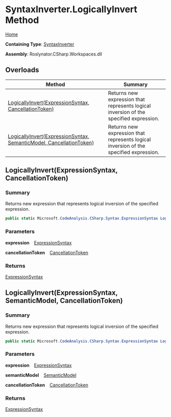 # SyntaxInverter\.LogicallyInvert Method

[Home](../../../../README.md)

**Containing Type**: [SyntaxInverter](../README.md)

**Assembly**: Roslynator\.CSharp\.Workspaces\.dll

## Overloads

| Method | Summary |
| ------ | ------- |
| [LogicallyInvert(ExpressionSyntax, CancellationToken)](#Roslynator_CSharp_SyntaxInverter_LogicallyInvert_Microsoft_CodeAnalysis_CSharp_Syntax_ExpressionSyntax_System_Threading_CancellationToken_) | Returns new expression that represents logical inversion of the specified expression\. |
| [LogicallyInvert(ExpressionSyntax, SemanticModel, CancellationToken)](#Roslynator_CSharp_SyntaxInverter_LogicallyInvert_Microsoft_CodeAnalysis_CSharp_Syntax_ExpressionSyntax_Microsoft_CodeAnalysis_SemanticModel_System_Threading_CancellationToken_) | Returns new expression that represents logical inversion of the specified expression\. |

## LogicallyInvert\(ExpressionSyntax, CancellationToken\) <a name="Roslynator_CSharp_SyntaxInverter_LogicallyInvert_Microsoft_CodeAnalysis_CSharp_Syntax_ExpressionSyntax_System_Threading_CancellationToken_"></a>

### Summary

Returns new expression that represents logical inversion of the specified expression\.

```csharp
public static Microsoft.CodeAnalysis.CSharp.Syntax.ExpressionSyntax LogicallyInvert(Microsoft.CodeAnalysis.CSharp.Syntax.ExpressionSyntax expression, System.Threading.CancellationToken cancellationToken = default)
```

### Parameters

**expression** &ensp; [ExpressionSyntax](https://docs.microsoft.com/en-us/dotnet/api/microsoft.codeanalysis.csharp.syntax.expressionsyntax)

**cancellationToken** &ensp; [CancellationToken](https://docs.microsoft.com/en-us/dotnet/api/system.threading.cancellationtoken)

### Returns

[ExpressionSyntax](https://docs.microsoft.com/en-us/dotnet/api/microsoft.codeanalysis.csharp.syntax.expressionsyntax)

## LogicallyInvert\(ExpressionSyntax, SemanticModel, CancellationToken\) <a name="Roslynator_CSharp_SyntaxInverter_LogicallyInvert_Microsoft_CodeAnalysis_CSharp_Syntax_ExpressionSyntax_Microsoft_CodeAnalysis_SemanticModel_System_Threading_CancellationToken_"></a>

### Summary

Returns new expression that represents logical inversion of the specified expression\.

```csharp
public static Microsoft.CodeAnalysis.CSharp.Syntax.ExpressionSyntax LogicallyInvert(Microsoft.CodeAnalysis.CSharp.Syntax.ExpressionSyntax expression, Microsoft.CodeAnalysis.SemanticModel semanticModel, System.Threading.CancellationToken cancellationToken = default)
```

### Parameters

**expression** &ensp; [ExpressionSyntax](https://docs.microsoft.com/en-us/dotnet/api/microsoft.codeanalysis.csharp.syntax.expressionsyntax)

**semanticModel** &ensp; [SemanticModel](https://docs.microsoft.com/en-us/dotnet/api/microsoft.codeanalysis.semanticmodel)

**cancellationToken** &ensp; [CancellationToken](https://docs.microsoft.com/en-us/dotnet/api/system.threading.cancellationtoken)

### Returns

[ExpressionSyntax](https://docs.microsoft.com/en-us/dotnet/api/microsoft.codeanalysis.csharp.syntax.expressionsyntax)

